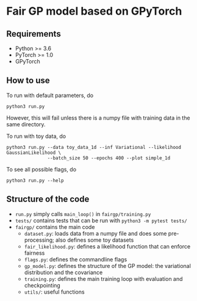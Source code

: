 # Fair GP model based on GPyTorch

## Requirements

* Python >= 3.6
* PyTorch >= 1.0
* GPyTorch

## How to use
To run with default parameters, do

```
python3 run.py
```

However, this will fail unless there is a numpy file with training data in the same directory.

To run with toy data, do

```
python3 run.py --data toy_data_1d --inf Variational --likelihood GaussianLikelihood \
               --batch_size 50 --epochs 400 --plot simple_1d
```

To see all possible flags, do

```
python3 run.py --help
```

## Structure of the code

* `run.py` simply calls `main_loop()` in `fairgp/training.py`
* `tests/` contains tests that can be run with `python3 -m pytest tests/`
* `fairgp/` contains the main code
  - `dataset.py`: loads data from a numpy file and does some pre-processing;
    also defines some toy datasets
  - `fair_likelihood.py`: defines a likelihood function that can enforce fairness
  - `flags.py`: defines the commandline flags
  - `gp_model.py`: defines the structure of the GP model:
    the variational distribution and the covariance
  - `training.py`: defines the main training loop with evaluation and checkpointing
  - `utils/`: useful functions

